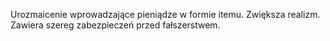 Urozmaicenie wprowadzające pieniądze w formie itemu. Zwiększa realizm. Zawiera szereg zabezpieczeń przed fałszerstwem.
